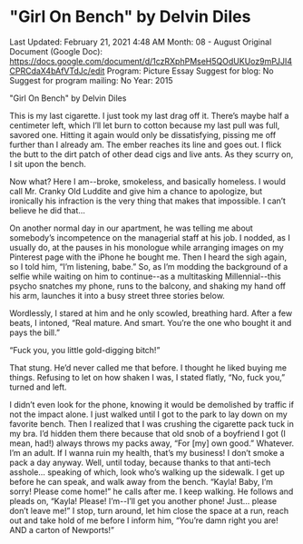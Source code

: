 # "Girl On Bench" by Delvin Diles

Last Updated: February 21, 2021 4:48 AM
Month: 08 - August
Original Document (Google Doc): https://docs.google.com/document/d/1czRXphPMseH5QOdUKUoz9mPJJI4CPRCdaX4bAfVTdJc/edit
Program: Picture Essay
Suggest for blog: No
Suggest for program mailing: No
Year: 2015

"Girl On Bench" by Delvin Diles

This is my last cigarette. I just took my last drag off it. There’s maybe half a centimeter left, which I’ll let burn to cotton because my last pull was full, savored one. Hitting it again would only be dissatisfying, pissing me off further than I already am. The ember reaches its line and goes out. I flick the butt to the dirt patch of other dead cigs and live ants. As they scurry on, I sit upon the bench.

Now what? Here I am--broke, smokeless, and basically homeless. I would call Mr. Cranky Old Luddite and give him a chance to apologize, but ironically his infraction is the very thing that makes that impossible. I can’t believe he did that…

On another normal day in our apartment, he was telling me about somebody’s incompetence on the managerial staff at his job. I nodded, as I usually do, at the pauses in his monologue while arranging images on my Pinterest page with the iPhone he bought me. Then I heard the sigh again, so I told him, “I’m listening, babe.” So, as I’m modding the background of a selfie while waiting on him to continue--as a multitasking Millennial--this psycho snatches my phone, runs to the balcony, and shaking my hand off his arm, launches it into a busy street three stories below.

Wordlessly, I stared at him and he only scowled, breathing hard. After a few beats, I intoned, “Real mature. And smart. You’re the one who bought it and pays the bill.”

“Fuck you, you little gold-digging bitch!”

That stung. He’d never called me that before. I thought he liked buying me things. Refusing to let on how shaken I was, I stated flatly, “No, fuck you,” turned and left.

I didn’t even look for the phone, knowing it would be demolished by traffic if not the impact alone. I just walked until I got to the park to lay down on my favorite bench. Then I realized that I was crushing the cigarette pack tuck in my bra. I’d hidden them there because that old snob of a boyfriend I got (I mean, had!) always throws my packs away, “For [my] own good.” Whatever. I’m an adult. If I wanna ruin my health, that’s my business! I don’t smoke a pack a day anyway. Well, until today, because thanks to that anti-tech asshole… speaking of which, look who’s walking up the sidewalk. I get up before he can speak, and walk away from the bench. “Kayla! Baby, I’m sorry! Please come home!” he calls after me. I keep walking. He follows and pleads on, “Kayla! Please! I’m--I’ll get you another phone! Just… please don’t leave me!” I stop, turn around, let him close the space at a run, reach out and take hold of me before I inform him, “You’re damn right you are! AND a carton of Newports!”